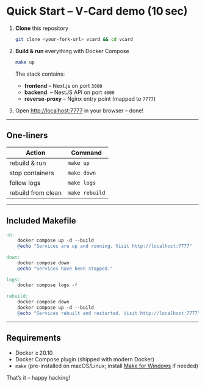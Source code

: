 # Quick Start – V‑Card demo (10 sec)

1. **Clone** this repository  
   ```bash
   git clone <your‑fork‑url> vcard && cd vcard
   ```

2. **Build & run** everything with Docker Compose  
   ```bash
   make up
   ```
   The stack contains:
   - **frontend** – Next.js on port `3000`
   - **backend**  – NestJS API on port `4000`
   - **reverse‑proxy** – Nginx entry point (mapped to `7777`)

3. Open <http://localhost:7777> in your browser – done!

---

## One‑liners

| Action             | Command                   |
|--------------------|---------------------------|
| rebuild & run      | `make up`                 |
| stop containers    | `make down`               |
| follow logs        | `make logs`               |
| rebuild from clean | `make rebuild`            |

---

## Included Makefile

```makefile
up:
	docker compose up -d --build
	@echo "Services are up and running. Visit http://localhost:7777"

down:
	docker compose down
	@echo "Services have been stopped."

logs:
	docker compose logs -f

rebuild:
	docker compose down
	docker compose up -d --build
	@echo "Services rebuilt and restarted. Visit http://localhost:7777"
```

---

## Requirements

* Docker ≥ 20.10  
* Docker Compose plugin (shipped with modern Docker)  
* `make` (pre-installed on macOS/Linux; install [Make for Windows](https://gnuwin32.sourceforge.net/packages/make.htm) if needed)

That’s it – happy hacking!